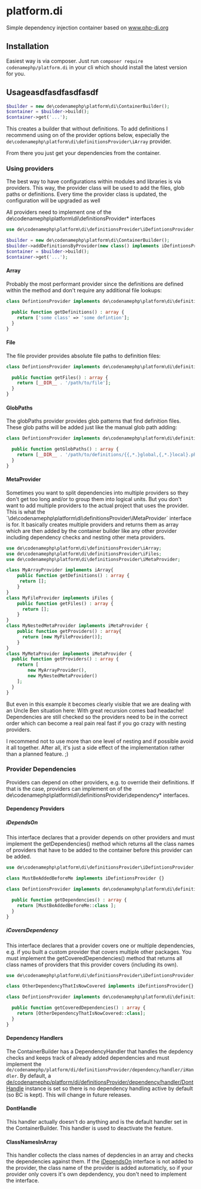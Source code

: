# platform.di

Simple dependency injection container based on <a href="http://www.php-di.org" target="_blank">www.php-di.org</a>

## Installation

Easiest way is via composer. Just run `composer require codenamephp/platform.di` in your cli which should install the latest version for you.

## Usageasdfasdfasdfasdf

```php
$builder = new de\codenamephp\platform\di\ContainerBuilder();
$container = $builder->build();
$container->get('...');
```

This creates a builder that without definitions. To add definitions I recommend using on of the provider options below, especially
the `de\codenamephp\platform\di\definitionsProvider\iArray` provider.

From there you just get your dependencies from the container.

### Using providers

The best way to have configurations within modules and libraries is via providers. This way, the provider class will be used to add the files, glob paths or definitions. Every time
the provider class is updated, the configuration will be upgraded as well

All providers need to implement one of the de\codenamephp\platform\di\definitionsProvider\* interfaces

```php
use de\codenamephp\platform\di\definitionsProvider\iDefintionsProvider;

$builder = new de\codenamephp\platform\di\ContainerBuilder();
$builder->addDefinitionsByProvider(new class() implements iDefintionsProvider{});
$container = $builder->build();
$container->get('...');
```

#### Array

Probably the most performant provider since the definitions are defined within the method and don't require any additional file lookups:

```php
class DefintionsProvider implements de\codenamephp\platform\di\definitionsProvider\iArray {

  public function getDefinitions() : array {
    return ['some class' => 'some defintion'];
  }
}
```

#### File

The file provider provides absolute file paths to definition files:

```php
class DefintionsProvider implements de\codenamephp\platform\di\definitionsProvider\iFiles {

  public function getFiles() : array {
    return [__DIR__ . '/path/to/file'];
  }
}
```

#### GlobPaths

The globPaths provider provides glob patterns that find definition files. These glob paths will be added just like the manual glob path adding:

```php
class DefintionsProvider implements de\codenamephp\platform\di\definitionsProvider\iGlobPaths {

  public function getGlobPaths() : array {
    return [__DIR__ . '/path/to/definitions/{{,*.}global,{,*.}local}.php'];
  }
}
```

#### MetaProvider

Sometimes you want to split dependencies into multiple providers so they don't get too long and/or to group them into logical units. But you don't want to add 
multiple providers to the actual project that uses the provider. This is what the ´\de\codenamephp\platform\di\definitionsProvider\iMetaProvider` interface is
for. It basically creates multiple providers and returns them as array which are then added by the container builder like any other provider including 
dependency checks and nesting other meta providers.

```php
use de\codenamephp\platform\di\definitionsProvider\iArray;
use de\codenamephp\platform\di\definitionsProvider\iFiles;
use de\codenamephp\platform\di\definitionsProvider\iMetaProvider;

class MyArrayProvider implements iArray{
    public function getDefinitions() : array {
     return [];
    }
}
class MyFileProvider implements iFiles {
    public function getFiles() : array {
      return []; 
    }
}
class MyNestedMetaProvider implements iMetaProvider {
    public function getProviders() : array{
      return [new MyFileProvider()]; 
    }
}
class MyMetaProvider implements iMetaProvider {
  public function getProviders() : array {
    return [
        new MyArrayProvider(),
        new MyNestedMetaProvider()
    ];
  }
}
```

But even in this example it becomes clearly visible that we are dealing with an Uncle Ben situation here: With great recursion comes bad headache!
Dependencies are still checked so the providers need to be in the correct order which can become a real pain real fast if you go crazy with nesting providers.

I recommend not to use more than one level of nesting and if possible avoid it all together. After all, it's just a side effect of the implementation rather than
a planned feature. ;)

### Provider Dependencies

Providers can depend on other providers, e.g. to override their definitions. If that is the case, providers can implement on of the
de\codenamephp\platform\di\definitionsProvider\dependency\* interfaces.

#### Dependency Providers

##### iDependsOn

This interface declares that a provider depends on other providers and must implement the getDependencies() method which returns all the class names of providers that have to
be added to the container before this provider can be added.

```php
use de\codenamephp\platform\di\definitionsProvider\iDefintionsProvider;

class MustBeAddedBeforeMe implements iDefintionsProvider {}

class DefintionsProvider implements de\codenamephp\platform\di\definitionsProvider\dependency\iDependsOn {

  public function getDependencies() : array {
    return [MustBeAddedBeforeMe::class ];
  }
}
```
##### iCoversDependency

This interface declares that a provider covers one or multiple dependencies, e.g. if you built a custom provider that covers multiple other packages. You must implement the
getCoveredDependencies() method that returns all class names of providers that this provider covers (including its own).

```php
use de\codenamephp\platform\di\definitionsProvider\iDefintionsProvider;

class OtherDependencyThatIsNowCovered implements iDefintionsProvider{}

class DefintionsProvider implements de\codenamephp\platform\di\definitionsProvider\dependency\iCoversDependencies {

  public function getCoveredDependencies() : array {
    return [OtherDependencyThatIsNowCovered::class];
  }
}
```

#### Dependency Handlers

The ContainerBuilder has a DependencyHandler that handles the depdency checks and keeps track of already added dependencies and must implement the
`de/codenamephp/platform/di/definitionsProvider/dependency/handler/iHandler`. By default, a [de/codenamephp/platform/di/definitionsProvider/dependency/handler/DontHandle](#donthandle)
instance is set so there is no dependency handling active by default (so BC is kept). This will change in future releases.

#### DontHandle

This handler actually doesn't do anything and is the default handler set in the ContainerBuilder. This handler is used to deactivate the feature.

#### ClassNamesInArray

This handler collects the class names of depdencies in an array and checks the dependencies against them. If the [iDependsOn](#idependson) interface is not added to the provider, the class
name of the provider is added automaticly, so if your provider only covers it's own depdendency, you don't need to implement the interface.
